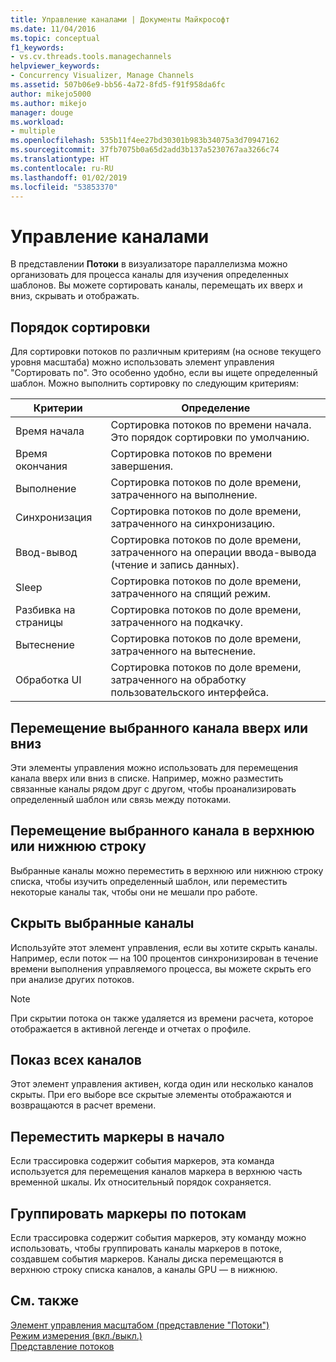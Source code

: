 ```yaml
---
title: Управление каналами | Документы Майкрософт
ms.date: 11/04/2016
ms.topic: conceptual
f1_keywords:
- vs.cv.threads.tools.managechannels
helpviewer_keywords:
- Concurrency Visualizer, Manage Channels
ms.assetid: 507b06e9-bb56-4a72-8fd5-f91f958da6fc
author: mikejo5000
ms.author: mikejo
manager: douge
ms.workload:
- multiple
ms.openlocfilehash: 535b11f4ee27bd30301b983b34075a3d70947162
ms.sourcegitcommit: 37fb7075b0a65d2add3b137a5230767aa3266c74
ms.translationtype: HT
ms.contentlocale: ru-RU
ms.lasthandoff: 01/02/2019
ms.locfileid: "53853370"
---
```

# <a name="manage-channels"></a>Управление каналами
В представлении **Потоки** в визуализаторе параллелизма можно организовать для процесса каналы для изучения определенных шаблонов. Вы можете сортировать каналы, перемещать их вверх и вниз, скрывать и отображать.  
  
## <a name="sort-by"></a>Порядок сортировки  
 Для сортировки потоков по различным критериям (на основе текущего уровня масштаба) можно использовать элемент управления "Сортировать по". Это особенно удобно, если вы ищете определенный шаблон. Можно выполнить сортировку по следующим критериям:  
  
|Критерии|Определение|  
|--------------|----------------|  
|Время начала|Сортировка потоков по времени начала. Это порядок сортировки по умолчанию.|  
|Время окончания|Сортировка потоков по времени завершения.|  
|Выполнение|Сортировка потоков по доле времени, затраченного на выполнение.|  
|Синхронизация|Сортировка потоков по доле времени, затраченного на синхронизацию.|  
|Ввод-вывод|Сортировка потоков по доле времени, затраченного на операции ввода-вывода (чтение и запись данных).|  
|Sleep|Сортировка потоков по доле времени, затраченного на спящий режим.|  
|Разбивка на страницы|Сортировка потоков по доле времени, затраченного на подкачку.|  
|Вытеснение|Сортировка потоков по доле времени, затраченного на вытеснение.|  
|Обработка UI|Сортировка потоков по доле времени, затраченного на обработку пользовательского интерфейса.|  
  
## <a name="move-selected-channel-up-or-down"></a>Перемещение выбранного канала вверх или вниз  
 Эти элементы управления можно использовать для перемещения канала вверх или вниз в списке. Например, можно разместить связанные каналы рядом друг с другом, чтобы проанализировать определенный шаблон или связь между потоками.  
  
## <a name="move-selected-channel-to-top-or-bottom"></a>Перемещение выбранного канала в верхнюю или нижнюю строку  
 Выбранные каналы можно переместить в верхнюю или нижнюю строку списка, чтобы изучить определенный шаблон, или переместить некоторые каналы так, чтобы они не мешали про работе.  
  
## <a name="hide-selected-channels"></a>Скрыть выбранные каналы  
 Используйте этот элемент управления, если вы хотите скрыть каналы. Например, если поток — на 100 процентов синхронизирован в течение времени выполнения управляемого процесса, вы можете скрыть его при анализе других потоков.  
  
> [!NOTE]
>  При скрытии потока он также удаляется из времени расчета, которое отображается в активной легенде и отчетах о профиле.  
  
## <a name="show-all-channels"></a>Показ всех каналов  
 Этот элемент управления активен, когда один или несколько каналов скрыты. При его выборе все скрытые элементы отображаются и возвращаются в расчет времени.  
  
## <a name="move-markers-to-top"></a>Переместить маркеры в начало  
 Если трассировка содержит события маркеров, эта команда используется для перемещения каналов маркера в верхнюю часть временной шкалы. Их относительный порядок сохраняется.  
  
## <a name="group-markers-by-thread"></a>Группировать маркеры по потокам  
 Если трассировка содержит события маркеров, эту команду можно использовать, чтобы группировать каналы маркеров в потоке, создавшем события маркеров.  Каналы диска перемещаются в верхнюю строку списка каналов, а каналы GPU — в нижнюю.  
  
## <a name="see-also"></a>См. также  
 [Элемент управления масштабом (представление "Потоки")](../profiling/zoom-control-threads-view.md)   
 [Режим измерения (вкл./выкл.)](../profiling/measure-mode-on-off.md)   
 [Представление потоков](../profiling/threads-view-parallel-performance.md)
